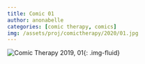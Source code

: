 ```yaml
---
title: Comic 01
author: anonabelle
categories: [comic therapy, comics]
img: /assets/proj/comictherapy/2020/01.jpg
---
```


![Comic Therapy 2019, 01](/assets/proj/comictherapy/2020/01.jpg){: .img-fluid}
